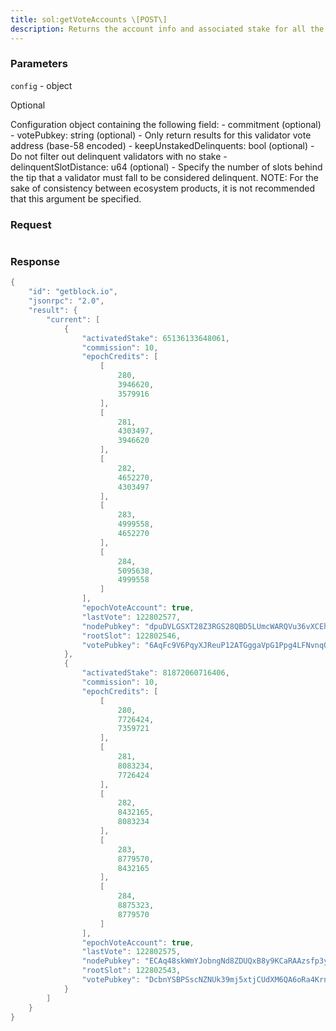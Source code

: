 ```yaml
---
title: sol:getVoteAccounts \[POST\]
description: Returns the account info and associated stake for all the votingaccounts in the current bank.
---
```


### Parameters


`config` - object

Optional

Configuration object containing the following field: - commitment
(optional) - votePubkey: string (optional) - Only return results for
this validator vote address (base-58 encoded) - keepUnstakedDelinquents:
bool (optional) - Do not filter out delinquent validators with no
stake - delinquentSlotDistance: u64 (optional) - Specify the number of
slots behind the tip that a validator must fall to be considered
delinquent. NOTE: For the sake of consistency between ecosystem
products, it is not recommended that this argument be specified.

### Request

``` java
```

###  Response

``` java
{
    "id": "getblock.io",
    "jsonrpc": "2.0",
    "result": {
        "current": [
            {
                "activatedStake": 65136133648061,
                "commission": 10,
                "epochCredits": [
                    [
                        280,
                        3946620,
                        3579916
                    ],
                    [
                        281,
                        4303497,
                        3946620
                    ],
                    [
                        282,
                        4652270,
                        4303497
                    ],
                    [
                        283,
                        4999558,
                        4652270
                    ],
                    [
                        284,
                        5095638,
                        4999558
                    ]
                ],
                "epochVoteAccount": true,
                "lastVote": 122802577,
                "nodePubkey": "dpuDVLGSXT28Z3RGS28QBD5LUmcWARQVu36vXCEhhBg",
                "rootSlot": 122802546,
                "votePubkey": "6AqFc9V6PqyXJReuP12ATGggaVpG1Ppg4LFNvnqQYz8B"
            },
            {
                "activatedStake": 81872060716406,
                "commission": 10,
                "epochCredits": [
                    [
                        280,
                        7726424,
                        7359721
                    ],
                    [
                        281,
                        8083234,
                        7726424
                    ],
                    [
                        282,
                        8432165,
                        8083234
                    ],
                    [
                        283,
                        8779570,
                        8432165
                    ],
                    [
                        284,
                        8875323,
                        8779570
                    ]
                ],
                "epochVoteAccount": true,
                "lastVote": 122802575,
                "nodePubkey": "ECAq48skWmYJobngNd8ZDUQxB8y9KCaRAAzsfp3y2hjK",
                "rootSlot": 122802543,
                "votePubkey": "DcbnYSBPSscNZNUk39mj5xtjCUdXM6QA6oRa4KrnTdaC"
            }
        ]
    }
}
```


